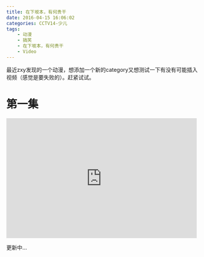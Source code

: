 ```yaml
---
title: 在下坂本，有何贵干
date: 2016-04-15 16:06:02
categories: CCTV14-少儿
tags:
    - 动漫
    - 搞笑
    - 在下坂本，有何贵干
    - Video
---
```


最近zxy发现的一个动漫，想添加一个新的category又想测试一下有没有可能插入视频（感觉是要失败的）。赶紧试试。

# 第一集 #

<iframe width="500" height="315" src="http://www.youtube.com/embed/Bpx2CVZnmJo" frameborder="0" allowfullscreen></iframe>

更新中...
